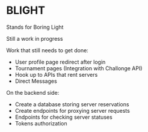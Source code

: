 # BLIGHT

Stands for Boring Light

Still a work in progress

Work that still needs to get done:
 - User profile page redirect after login
 - Tournament pages (Integration with Challonge API)
 - Hook up to APIs that rent servers
 - Direct Messages

On the backend side:
 - Create a database storing server reservations
 - Create endpoints for proxying server requests
 - Endpoints for checking server statuses
 - Tokens authorization








